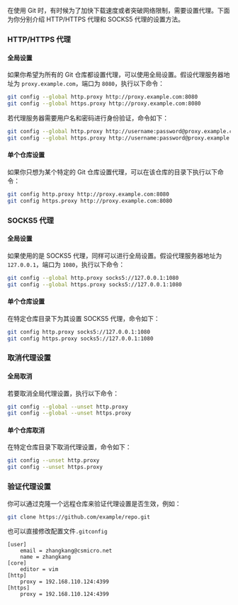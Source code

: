 



在使用 Git 时，有时候为了加快下载速度或者突破网络限制，需要设置代理。下面为你分别介绍 HTTP/HTTPS 代理和 SOCKS5 代理的设置方法。

### HTTP/HTTPS 代理

#### 全局设置

如果你希望为所有的 Git 仓库都设置代理，可以使用全局设置。假设代理服务器地址为 `proxy.example.com`，端口为 `8080`，执行以下命令：

```bash
git config --global http.proxy http://proxy.example.com:8080
git config --global https.proxy http://proxy.example.com:8080
```



若代理服务器需要用户名和密码进行身份验证，命令如下：

```bash
git config --global http.proxy http://username:password@proxy.example.com:8080
git config --global https.proxy http://username:password@proxy.example.com:8080
```

#### 单个仓库设置

如果你只想为某个特定的 Git 仓库设置代理，可以在该仓库的目录下执行以下命令：

```bash
git config http.proxy http://proxy.example.com:8080
git config https.proxy http://proxy.example.com:8080
```

### SOCKS5 代理

#### 全局设置

如果使用的是 SOCKS5 代理，同样可以进行全局设置。假设代理服务器地址为 `127.0.0.1`，端口为 `1080`，执行以下命令：

```bash
git config --global http.proxy socks5://127.0.0.1:1080
git config --global https.proxy socks5://127.0.0.1:1080
```

#### 单个仓库设置

在特定仓库目录下为其设置 SOCKS5 代理，命令如下：

```bash
git config http.proxy socks5://127.0.0.1:1080
git config https.proxy socks5://127.0.0.1:1080
```

### 取消代理设置

#### 全局取消

若要取消全局代理设置，执行以下命令：

```bash
git config --global --unset http.proxy
git config --global --unset https.proxy
```

#### 单个仓库取消

在特定仓库目录下取消代理设置，命令如下：

```bash
git config --unset http.proxy
git config --unset https.proxy
```

### 验证代理设置

你可以通过克隆一个远程仓库来验证代理设置是否生效，例如：

```bash
git clone https://github.com/example/repo.git
```





也可以直接修改配置文件`.gitconfig`

```shell
[user]                                                                                                                                                                        
    email = zhangkang@csmicro.net
    name = zhangkang
[core]
    editor = vim 
[http]
    proxy = 192.168.110.124:4399
[https]
    proxy = 192.168.110.124:4399
```

